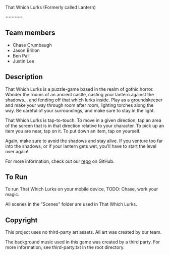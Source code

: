 That Which Lurks (Formerly called Lantern)

======

Team members
--------
* Chase Crumbaugh
* Jason Brillon
* Ben Pall
* Justin Lee

Description
---------
That Which Lurks is a puzzle-game based in the realm of gothic horror. Wander the rooms of an ancient castle, casting your lantern against the shadows... and fending off that which lurks inside. Play as a groundskeeper and make your way through room after room, lighting torches along the way. Be careful of your surroundings, and make sure to stay in the light.

That Which Lurks is tap-to-touch. To move in a given direction, tap an area of the screen that is in that direction relative to your character. To pick up an item you are near, tap on it. To put down an item, tap on yourself.

Again, make sure to avoid the shadows and stay alive. If you venture too far into the shadows, or if your lantern gets wet, you'll have to start the level over again!

For more information, check out our [repo](https://github.com/crumbaugh/Lantern) on GitHub.

To Run
------
To run That Which Lurks on your mobile device, TODO: Chase, work your magic.

All scenes in the "Scenes" folder are used in That Which Lurks.





Copyright
---------
This project uses no third-party art assets. All art was created by our team.

The background music used in this game was created by a third party. For more information, see third-party.txt in the root directory.